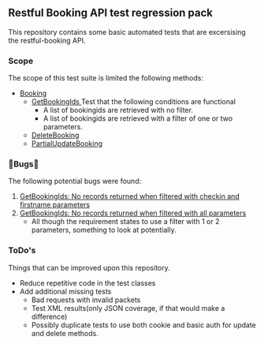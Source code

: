 ## Restful Booking API test regression pack
This repository contains some basic automated tests that are excersising the restful-booking API.

### Scope
The scope of this test suite is limited the following methods:

-  [Booking](https://restful-booker.herokuapp.com/apidoc/index.html#api-Booking)
    * [GetBookingIds
](https://restful-booker.herokuapp.com/apidoc/index.html#api-Booking-GetBookings) Test that the following conditions are functional 
        + A list of bookingids are retrieved with no filter.
        + A list of bookingids are retrieved with a filter of one or two parameters.
    * [DeleteBooking
](https://restful-booker.herokuapp.com/apidoc/index.html#api-Booking-DeleteBooking)
    * [PartialUpdateBooking](https://restful-booker.herokuapp.com/apidoc/index.html#api-Booking-PartialUpdateBooking)

### 🐞Bugs🐞
The following potential bugs were found:
1. [GetBookingIds: No records returned when filtered with checkin and firstname parameters](https://github.com/vandervyvere/restful-booker-tests/issues/3)
2. [GetBookingIds: No records returned when filtered with all parameters](https://github.com/vandervyvere/restful-booker-tests/issues/2)
   - All though the requirement states to use a filter with 1 or 2 parameters, something to look at potentially.

### ToDo's
Things that can be improved upon this repository.
- Reduce repetitive code in the test classes
- Add additional missing tests
  - Bad requests with invalid packets
  - Test XML results(only JSON coverage, if that would make a difference)
  - Possibly duplicate tests to use both cookie and basic auth for update and delete methods.

